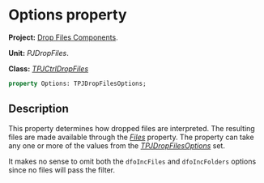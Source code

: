# Options property

**Project:** [Drop Files Components](../API.md).

**Unit:** _PJDropFiles_.

**Class:** _[TPJCtrlDropFiles](./TPJCtrlDropFiles.md)_

```pascal
property Options: TPJDropFilesOptions;
```

## Description

This property determines how dropped files are interpreted. The resulting files are made available through the _[Files](./TPJCtrlDropFiles-Files.md)_ property. The property can take any one or more of the values from the _[TPJDropFilesOptions](./TPJDropFilesOptions.md)_ set.

It makes no sense to omit both the `dfoIncFiles` and `dfoIncFolders` options since no files will pass the filter.
